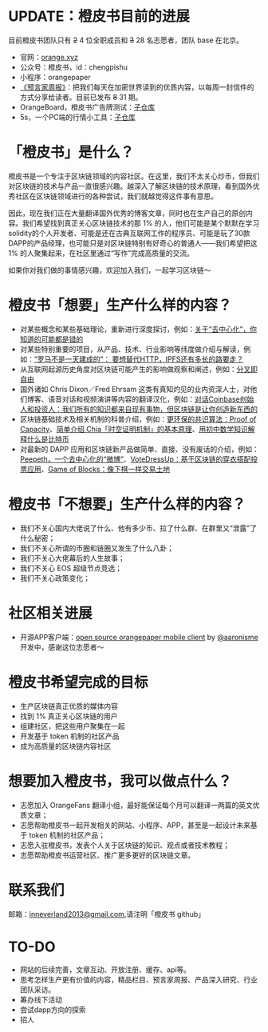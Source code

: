 # UPDATE：橙皮书目前的进展

目前橙皮书团队只有 ~~2~~ 4 位全职成员和 ~~3~~ 28 名志愿者，团队 base 在北京。

- 官网：[orange.xyz](https://orange.xyz/)
- 公众号：橙皮书，id：chengpishu
- 小程序：orangepaper
- [《预言家周报》](https://orange.xyz/newsletter)：把我们每天在加密世界读到的优质内容，以每周一封信件的方式分享给读者。目前已发布 ~~8~~ 31 期。
- OrangeBoard，橙皮书广告牌测试：[子仓库](https://github.com/RetricSu/the-orange-board-is-always-on-sale)
- 5s，一个PC端的行情小工具：[子仓库](https://github.com/RetricSu/5s)

# 「橙皮书」是什么？
橙皮书是一个专注于区块链领域的内容社区。在这里，我们不太关心炒币，但我们对区块链的技术与产品一直很感兴趣。越深入了解区块链的技术原理，看到国外优秀社区在区块链领域进行的各种尝试，我们就越觉得这件事有意思。

因此，现在我们正在大量翻译国外优秀的博客文章，同时也在生产自己的原创内容。我们希望找到真正关心区块链技术的那 1% 的人，他们可能是某个默默在学习solidity的个人开发者、可能是还在古典互联网工作的程序员、可能是玩了30款DAPP的产品经理，也可能只是对区块链特别有好奇心的普通人——我们希望把这 1% 的人聚集起来，在社区里通过“写作”完成高质量的交流。

如果你对我们做的事情感兴趣，欢迎加入我们，一起学习区块链～

# 橙皮书「想要」生产什么样的内容？

- 对某些概念和某些基础理论，重新进行深度探讨，例如：[关于“去中心化”，你知道的可能都是错的](https://underplay.me/orange/p/1)
- 对某些特别重要的项目，从产品、技术、行业影响等纬度做介绍与解读，例如：[“罗马不是一天建成的”： 要想替代HTTP，IPFS还有多长的路要走？](https://underplay.me/orange/p/11)
- 从互联网起源历史角度对区块链可能产生的影响做观察和阐述，例如：[分叉即自由](https://underplay.me/orange/p/20)
- 国外诸如 Chris Dixon／Fred Ehrsam 这类有真知灼见的业内资深人士，对他们博客、语音对话和视频演讲等内容的翻译汉化，例如：[对话Coinbase创始人和投资人：我们所有的知识都来自现有事物，但区块链是让你创造新东西的](https://underplay.me/orange/p/20)
- 区块链基础技术及相关机制的科普介绍，例如：[更环保的共识算法：Proof of Capacity](https://underplay.me/orange/p/36)、[简单介绍 Chia「时空证明机制」的基本原理](https://underplay.me/orange/p/34)、[用初中数学知识解释什么是比特币](https://underplay.me/orange/p/41)
- 对最新的 DAPP 应用和区块链新产品做简单、直接、没有废话的介绍，例如：[Peepeth，一个去中心化的“微博”](https://underplay.me/orange/p/29)、[VoteDressUp：基于区块链的穿衣搭配投票应用](https://underplay.me/orange/p/8)、[Game of Blocks：像下棋一样交易土地](https://underplay.me/orange/p/9)

# 橙皮书「不想要」生产什么样的内容？

- 我们不关心国内大佬说了什么、他有多少币、拉了什么群、在群里又“泄露”了什么秘密；
- 我们不关心所谓的币圈和链圈又发生了什么八卦；
- 我们不关心大佬幕后的人生故事；
- 我们不关心 EOS 超级节点竞选；
- 我们不关心政策变化；

# 社区相关进展

- 开源APP客户端：[open source orangepaper mobile client](https://github.com/aaronisme/orangepaper) by [@aaronisme](https://github.com/aaronisme)  开发中，感谢这位志愿者～

# 橙皮书希望完成的目标

- 生产区块链真正优质的媒体内容
- 找到 1% 真正关心区块链的用户
- 组建社区，把这些用户聚集在一起
- 开发基于 token 机制的社区产品
- 成为高质量的区块链内容社区

# 想要加入橙皮书，我可以做点什么？

- 志愿加入 OrangeFans 翻译小组，最好能保证每个月可以翻译一两篇的英文优质文章；
- 志愿帮助橙皮书一起开发相关的网站、小程序、APP，甚至是一起设计未来基于 token 机制的社区产品；
- 志愿入驻橙皮书，发表个人关于区块链的知识、观点或者技术教程；
- 志愿帮助橙皮书运营社区、推广更多更好的区块链文章。

# 联系我们

邮箱：inneverland2013@gmail.com,请注明「橙皮书 github」

# TO-DO

- 网站的后续完善，文章互动、开放注册、缓存、api等。
- 思考怎样生产更有价值的内容，精品栏目、预言家周报、产品深入研究、行业团队采访。
- 筹办线下活动
- 尝试dapp方向的探索
- 招人
